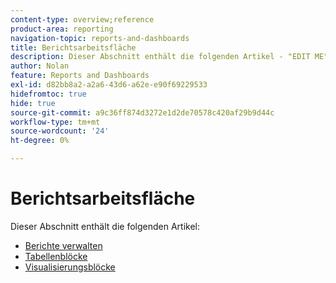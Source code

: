 ```yaml
---
content-type: overview;reference
product-area: reporting
navigation-topic: reports-and-dashboards
title: Berichtsarbeitsfläche
description: Dieser Abschnitt enthält die folgenden Artikel - "EDIT ME".
author: Nolan
feature: Reports and Dashboards
exl-id: d82bb8a2-a2a6-43d6-a62e-e90f69229533
hidefromtoc: true
hide: true
source-git-commit: a9c36ff874d3272e1d2de70578c420af29b9d44c
workflow-type: tm+mt
source-wordcount: '24'
ht-degree: 0%

---
```


# Berichtsarbeitsfläche

Dieser Abschnitt enthält die folgenden Artikel:

* [Berichte verwalten](../../reports-and-dashboards/reporting-canvas/manage-reports/manage-reports.md)
* [Tabellenblöcke](../../reports-and-dashboards/reporting-canvas/table-blocks/table-blocks.md)
* [Visualisierungsblöcke](../../reports-and-dashboards/reporting-canvas/visualization-blocks/visualization-blocks.md)
